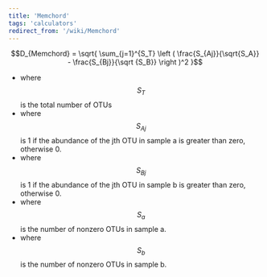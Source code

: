 ```yaml
---
title: 'Memchord'
tags: 'calculators'
redirect_from: '/wiki/Memchord'
---
```

$$D_{Memchord} = \sqrt{ \sum_{j=1}^{S_T}  \left ( \frac{S_{Aj}}{\sqrt{S_A}} - \frac{S_{Bj}}{\sqrt {S_B}} \right )^2  }$$

-   where $$S_{T}$$ is the total number of OTUs
-   where $$S_{Aj}$$ is 1 if the abundance of the jth OTU in sample a is
    greater than zero, otherwise 0.
-   where $$S_{Bj}$$ is 1 if the abundance of the jth OTU in sample b is
    greater than zero, otherwise 0.
-   where $$S_{a}$$ is the number of nonzero OTUs in sample a.
-   where $$S_{b}$$ is the number of nonzero OTUs in sample b.
